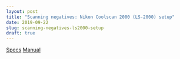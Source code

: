 ```yaml
---
layout: post
title: "Scanning negatives: Nikon Coolscan 2000 (LS-2000) setup"
date: 2019-09-22
slug: scanning-negatives-ls2000-setup
draft: true
---
```


[Specs](https://imaging.nikon.com/lineup/scanner/scoolscan_2000/spec.htm)
[Manual](https://cdn-10.nikon-cdn.com/pdf/LS2kug.pdf)

<!---
The setup of the scanner and its drivers is described [here]({{< ref "2019-09-22-scanning-negatives-ls-2000-setup" >}}).
--->